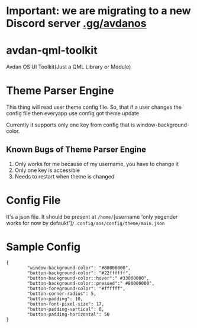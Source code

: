 # Important: we are migrating to a new Discord server [.gg/avdanos](https://discord.gg/avdanos)

# avdan-qml-toolkit
Avdan OS UI Toolkit(Just a QML Library or Module)

# Theme Parser Engine
This thing will read user theme config file. So, that if a user changes the config file then everyapp use config got theme update

Currently it supports only one key from config that is window-background-color.

## Known Bugs of Theme Parser Engine
1. Only works for me because of my username, you have to change it
2. Only one key is accessible
3. Needs to restart when theme is changed

# Config File
It's a json file. It should be present at `/home/`[username 'only yegender works for now by defaukt']`/.config/aos/config/theme/main.json`

# Sample Config
```
{
        "window-background-color": "#88000000",
        "button-background-color": "#22ffffff",
        "button-background-color::hover":" #33000000",
        "button-background-color::pressed":" #80000000",
        "button-foreground-color": "#ffffff",
        "button-corner-radius": 5,
        "button-padding": 10,
        "button-font-pixel-size": 17,
        "button-padding-vertical": 0,
        "button-padding-horizontal": 50
}
```
